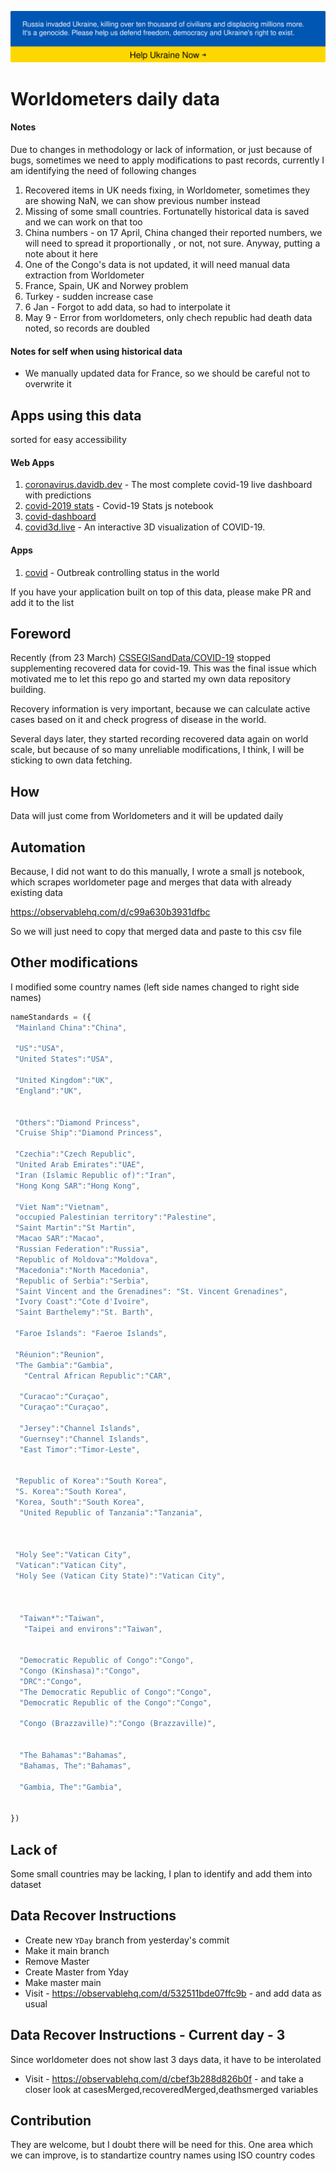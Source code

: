 [![SWUbanner](https://raw.githubusercontent.com/vshymanskyy/StandWithUkraine/main/banner2-direct.svg)](https://github.com/vshymanskyy/StandWithUkraine/blob/main/docs/README.md)


# Worldometers daily data

#### Notes
Due to changes in methodology or lack of information, or just because of bugs, sometimes we need to apply modifications to past records, currently I am identifying the need of following changes

1. Recovered items in UK needs fixing, in Worldometer, sometimes they are showing NaN, we can show previous number instead
2. Missing of some small countries. Fortunatelly historical data is saved and we can work on that too
3. China numbers - on 17 April, China changed their reported numbers, we will need to spread it proportionally , or not, not sure. Anyway, putting a note about it here
4. One of the Congo's data is not updated, it will need manual data extraction from Worldometer
5. France, Spain, UK and Norwey problem
6. Turkey - sudden increase case
7. 6 Jan - Forgot to add data, so had to interpolate it
8. May 9 - Error from worldometers, only chech republic had death data noted, so records are doubled

#### Notes for self when using historical data
* We manually updated data for France, so we should be careful not to overwrite it 

## Apps using this data 
sorted for easy accessibility
#### Web Apps
1. [coronavirus.davidb.dev](https://coronavirus.davidb.dev) - The most complete covid-19 live dashboard with predictions
2. [covid-2019 stats](https://observablehq.com/@phantomydn/covid-2019-stats-country-state-selection) - Covid-19 Stats js notebook
3. [covid-dashboard](http://covid.kylebaker.io)
4. [covid3d.live](https://covid3d.live/) - An interactive 3D visualization of COVID-19.


#### Apps
1.  [covid](https://github.com/jsidew/covid#) - Outbreak controlling status in the world



If you have your application built on top of this data, please make PR and add it to the list


## Foreword

Recently (from 23 March) [CSSEGISandData/COVID-19](https://github.com/CSSEGISandData/COVID-19) stopped supplementing recovered data for covid-19.  This was the final issue which motivated me to let this repo go and started my own data repository building.

Recovery information is very important, because we can calculate active cases based on it and  check progress of disease in the world.

Several days later,  they started recording recovered data again on world scale, but because of so many unreliable modifications, I think, I will be sticking to own data fetching. 




## How

Data will just come from Worldometers and it will be updated daily

## Automation
Because, I did not want to do this manually, I wrote a small js notebook, which scrapes worldometer page and merges that data with already existing data


https://observablehq.com/d/c99a630b3931dfbc

So we will just need to copy that merged data and paste to this csv file


## Other modifications

I  modified some country names (left side names changed to right side names)
```javascript
nameStandards = ({
 "Mainland China":"China",
  
 "US":"USA",
 "United States":"USA",
  
 "United Kingdom":"UK",
 "England":"UK",
  

 "Others":"Diamond Princess",
 "Cruise Ship":"Diamond Princess",
  
 "Czechia":"Czech Republic",
 "United Arab Emirates":"UAE",
 "Iran (Islamic Republic of)":"Iran",
 "Hong Kong SAR":"Hong Kong",

 "Viet Nam":"Vietnam",
 "occupied Palestinian territory":"Palestine",
 "Saint Martin":"St Martin",
 "Macao SAR":"Macao",
 "Russian Federation":"Russia",
 "Republic of Moldova":"Moldova",
 "Macedonia":"North Macedonia",
 "Republic of Serbia":"Serbia",
 "Saint Vincent and the Grenadines": "St. Vincent Grenadines",
 "Ivory Coast":"Cote d'Ivoire",
 "Saint Barthelemy":"St. Barth",
  
 "Faroe Islands": "Faeroe Islands",
  
 "Réunion":"Reunion",
 "The Gambia":"Gambia",
   "Central African Republic":"CAR",
  
  "Curacao":"Curaçao",
  "Curaçao":"Curaçao",
  
  "Jersey":"Channel Islands",
  "Guernsey":"Channel Islands",
  "East Timor":"Timor-Leste",

  
 "Republic of Korea":"South Korea",
 "S. Korea":"South Korea",
 "Korea, South":"South Korea",
  "United Republic of Tanzania":"Tanzania",
  

  
 "Holy See":"Vatican City",
 "Vatican":"Vatican City",
 "Holy See (Vatican City State)":"Vatican City",
  


  "Taiwan*":"Taiwan",
   "Taipei and environs":"Taiwan",

  
  "Democratic Republic of Congo":"Congo",
  "Congo (Kinshasa)":"Congo",
  "DRC":"Congo",
  "The Democratic Republic of Congo":"Congo",
  "Democratic Republic of the Congo":"Congo",
  
  "Congo (Brazzaville)":"Congo (Brazzaville)",
  

  "The Bahamas":"Bahamas", 
  "Bahamas, The":"Bahamas",
  
  "Gambia, The":"Gambia",
  
  
})
```

## Lack of 
Some small countries may be lacking, I plan to identify and add them into dataset

## Data Recover Instructions
* Create new `YDay` branch from yesterday's commit
* Make it main branch
* Remove Master
* Create Master from Yday
* Make master main
* Visit - https://observablehq.com/d/532511bde07ffc9b - and add data as usual

## Data Recover Instructions - Current day - 3
Since worldometer does not show last 3 days data, it have to be interolated
* Visit - https://observablehq.com/d/cbef3b288d826b0f - and take a closer look at casesMerged,recoveredMerged,deathsmerged variables


## Contribution
They are welcome, but I doubt there will be need for this. One area which we can improve, is to standartize country names using ISO country codes

